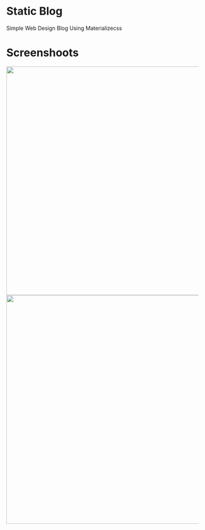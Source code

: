 # Static Blog
Simple Web Design Blog Using Materializecss 


# Screenshoots

<div align="center">
    <img width="600" src="https://github.com/ihsaninh/static_blog/blob/master/Screenshot_2019-07-20_09-21-18.png">    
    <img width="600" src="https://github.com/ihsaninh/static_blog/blob/master/Screenshot_2019-07-20_09-25-49.png">  
</div>

